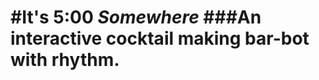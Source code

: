 #It's 5:00 *Somewhere*
###An interactive cocktail making bar-bot with rhythm.
=======================

